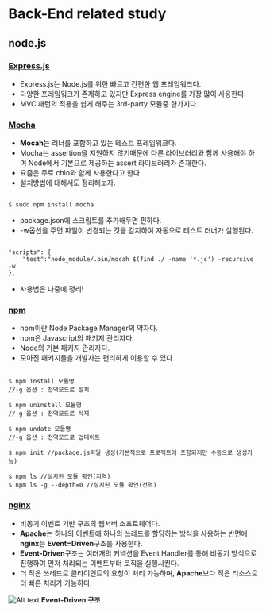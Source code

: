 # Back-End related study

## node.js

### <u>**Express.js**</u>

- Express.js는 Node.js를 위한 빠르고 간편한 웹 프레임워크다.
- 다양한 프레임워크가 존재하고 있지만 Express engine를 가장
  많이 사용한다.
- MVC 패턴의 적용을 쉽게 해주는 3rd-party 모듈중 한가지다.

### <u>**Mocha**</u>

- **Mocah**는 러너를 포함하고 있는 테스트 프레임워크다.
- Mocha는 assertion을 지원하지 않기때문에 다른 라이브러리와 
  함께 사용해야 하며 Node에서 기본으로 제공하는 assert 
  라이브러리가 존재한다.
- 요즘은 주로 chio와 함께 사용한다고 한다.
- 설치방법에 대해서도 정리해보자.

<pre><code>
$ sudo npm install mocha
</code></pre>

- package.json에 스크립트를 추가해두면 편하다.
- -w옵션을 주면 파일이 변경되는 것을 감지하여 자동으로 테스트 러너가 실행된다.

<pre><code>
"scripts": {
    "test":"node_module/.bin/mocah $(find ./ -name '*.js') -recursive -w
},
</code></pre>

- 사용법은 나중에 정리!

### <u>**npm**</u>

- npm이란 Node Package Manager의 약자다.
- npm은 Javascript의 패키지 관리자다.
- Node의 기본 패키지 관리자다.
- 모아진 패키지들을 개발자는 편리하게 이용할 수 있다.

<pre><code>
$ npm install 모듈명
//-g 옵션 : 전역모드로 설치

$ npm uninstall 모듈명
//-g 옵션 : 전역모드로 삭제

$ npm undate 모듈명
//-g 옵션 : 전역모드로 업데이트

$ npm init //package.js파일 생성(기본적으로 프로젝트에 포함되지만 수동으로 생성가능)

$ npm ls //설치된 모듈 확인(지역)
$ npm ls -g --depth=0 //설치된 모듈 확인(전역)
</code></pre>

### <u>**nginx**</u>

- 비동기 이벤트 기반 구조의 웹서버 소프트웨어다.
- **Apache**는 하나의 이벤트에 하나의 쓰레드를 할당하는 방식을 사용하는 반면에
  **nginx**는 **Event=Driven**구조를 사용한다.
- **Event-Driven**구조는 여러개의 커넥션을 Event Handler를 통해 비동기 방식으로
  진행하여 먼저 처리되는 이벤트부터 로직을 실행시킨다.
- 더 작은 쓰레드로 클라이언트의 요청이 처리 가능하며, **Apache**보다 적은 리소스로
  더 빠른 처리가 가능하다.

![Alt text](https://mblogthumb-phinf.pstatic.net/MjAxNzAzMjZfMTM3/MDAxNDkwNDk1NjMxNzgy.OHZ33nerX_6Hc92Mg_xjr51acwwi1P_mq3SIl7Cuhisg.niRsQQVM5CwGpXKcdOxl3bkNsmfBkqGV1ajcBpV6CvQg.GIF.jhc9639/mighttpd_e02.gif.gif?type=w800)
**Event-Driven 구조**